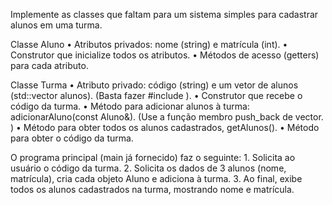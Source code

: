 Implemente as classes que faltam para um sistema simples para cadastrar alunos em uma turma.

Classe Aluno
	•	Atributos privados: nome (string) e matrícula (int).
	•	Construtor que inicialize todos os atributos.
	•	Métodos de acesso (getters) para cada atributo.

Classe Turma
	•	Atributo privado: código (string) e um vetor de alunos (std::vector<Aluno> alunos). (Basta fazer #include <vetor>).
	•	Construtor que recebe o código da turma.
	•	Método para adicionar alunos à turma: adicionarAluno(const Aluno&). (Use a função membro push_back de vector. )
	•	Método para obter todos os alunos cadastrados, getAlunos().
	•	Método para obter o código da turma.

O programa principal (main já fornecido) faz o seguinte:
	1.	Solicita ao usuário o código da turma.
	2.	Solicita os dados de 3 alunos (nome, matrícula), cria cada objeto Aluno e adiciona à turma.
	3.	Ao final, exibe todos os alunos cadastrados na turma, mostrando nome e matrícula.

